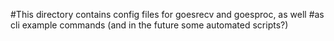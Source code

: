 #This directory contains config files for goesrecv and goesproc, as well
#as cli example commands (and in the future some automated scripts?)
